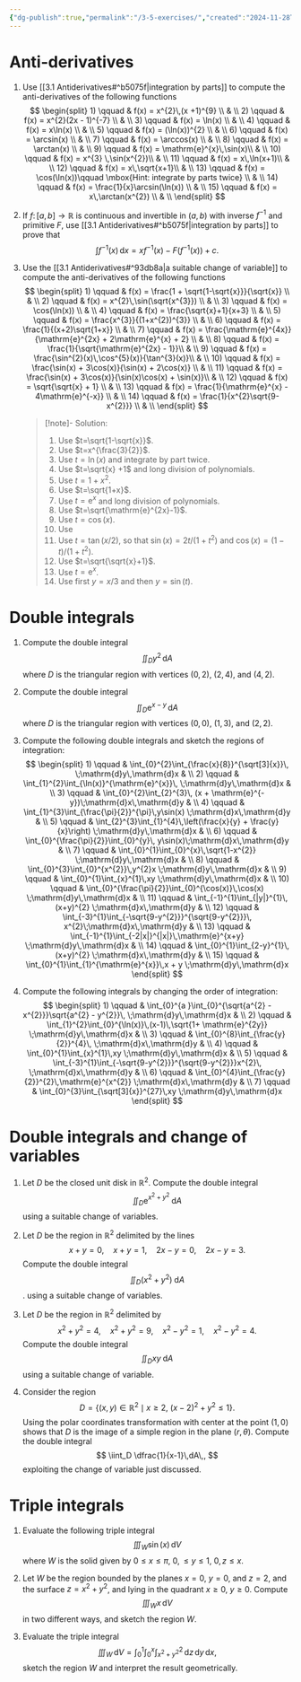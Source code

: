 ```yaml
---
{"dg-publish":true,"permalink":"/3-5-exercises/","created":"2024-11-28T12:35:13.947+01:00","updated":"2024-12-02T12:27:24.639+01:00"}
---
```


# Anti-derivatives

1) Use [[3.1 Antiderivatives#^b5075f\|integration by parts]] to compute the anti-derivatives of the following functions
	$$ \begin{split} 1) \qquad & f(x) = x^{2}\,(x +1)^{9} \\ & \\ 2) \qquad & f(x) = x^{2}(2x - 1)^{-7} \\ & \\ 3) \qquad & f(x) = \ln(x) \\ & \\ 4)  \qquad & f(x) = x\ln(x) \\ & \\ 5)  \qquad & f(x) = (\ln(x))^{2} \\ & \\ 6)  \qquad & f(x) = \arcsin(x) \\ & \\ 7)  \qquad & f(x) = \arccos(x) \\ & \\ 8)  \qquad & f(x) = \arctan(x) \\ & \\ 9)  \qquad & f(x) = \mathrm{e}^{x}\,\sin(x)\\ & \\ 10)  \qquad & f(x) = x^{3} \,\sin(x^{2})\\ & \\ 11)  \qquad & f(x) = x\,\ln(x+1)\\ & \\ 12)  \qquad & f(x) = x\,\sqrt{x+1}\\ & \\ 13) \qquad & f(x) = \cos(\ln(x))\qquad \mbox{Hint: integrate by parts twice} \\ & \\ 14) \qquad & f(x) = \frac{1}{x}\arcsin(\ln(x)) \\ & \\ 15) \qquad & f(x) = x\,\arctan(x^{2}) \\ & \\ \end{split} $$

2) If $f\colon[a,b]\rightarrow \mathbb{R}$ is continuous and invertible in $(a,b)$ with inverse $f^{-1}$ and primitive $F$, use [[3.1 Antiderivatives#^b5075f\|integration by parts]] to prove that 
	$$ \int f^{-1}(x)\,\mathrm{d}x =x f^{-1}(x) - F(f^{-1}(x)) + c .$$

3) Use the [[3.1 Antiderivatives#^93db8a\|a suitable change of variable]] to compute the anti-derivatives of the following functions
	$$ \begin{split} 1) \qquad & f(x) = \frac{1 + \sqrt{1-\sqrt{x}}}{\sqrt{x}}  \\ & \\ 2) \qquad & f(x) =  x^{2}\,\sin(\sqrt{x^{3}}) \\ & \\ 3) \qquad & f(x) =   \cos(\ln(x)) \\ & \\ 4) \qquad & f(x) =   \frac{\sqrt{x}+1}{x+3} \\ & \\ 5) \qquad & f(x) =  \frac{x^{3}}{(1+x^{2})^{3}} \\ & \\ 6) \qquad & f(x) =   \frac{1}{(x+2)\sqrt{1+x}} \\ & \\ 7) \qquad & f(x) =   \frac{\mathrm{e}^{4x}}{\mathrm{e}^{2x} + 2\mathrm{e}^{x} + 2} \\ & \\ 8) \qquad & f(x) =   \frac{1}{\sqrt{\mathrm{e}^{2x} - 1}}\\ & \\ 9) \qquad & f(x) =   \frac{\sin^{2}(x)\,\cos^{5}(x)}{\tan^{3}(x)}\\ & \\ 10) \qquad & f(x) =  \frac{\sin(x) + 3\cos(x)}{\sin(x) + 2\cos(x)} \\ & \\ 11) \qquad & f(x) =   \frac{\sin(x) + 3\cos(x)}{\sin(x)\cos(x) + \sin(x)}\\ & \\ 12) \qquad & f(x) = \sqrt{\sqrt{x} + 1}  \\ & \\ 13) \qquad & f(x) = \frac{1}{\mathrm{e}^{x} - 4\mathrm{e}^{-x}} \\ & \\ 14) \qquad & f(x) = \frac{1}{x^{2}\sqrt{9-x^{2}}}  \\ & \\ \end{split} $$
	>[!note]- Solution:
	>1) Use $t=\sqrt{1-\sqrt{x}}$.
	>2) Use $t=x^{\frac{3}{2}}$.
	>3) Use $t=\ln(x)$ and integrate by part twice.
	>4) Use $t=\sqrt{x} +1$ and long division of polynomials.
	>5) Use $t=1+x^2$.
	>6) Use $t=\sqrt{1+x}$.
	>7) Use $t=\mathrm{e}^x$ and long division of polynomials.
	>8) Use $t=\sqrt{\mathrm{e}^{2x}-1}$.
	>9) Use $t=\cos(x)$. 
	>10) Use
	>11) Use $t=\tan(x/2)$, so that $\sin(x)=2t/(1+t^2)$ and $\cos(x)=(1-t)/(1+t^2)$. 
	>12) Use $t=\sqrt{\sqrt{x}+1}$.
	>13) Use $t=\mathrm{e}^x$.
	>14) Use first $y=x/3$ and then $y=\sin(t)$. 

# Double integrals 

1) Compute the double integral
	$$ \iint_{D}y^{2}\,\mathrm{d}A$$
	where $D$ is the triangular region with vertices $(0,2)$, $(2,4)$, and $(4,2)$.

2) Compute the double integral
	$$ \iint_{D}\mathrm{e}^{x-y}\,\mathrm{d}A $$
	where $D$ is the triangular region with vertices $(0,0)$, $(1,3)$, and $(2,2)$.

3) Compute the following double integrals and sketch the regions of integration:
	$$ \begin{split} 1) \qquad & \int_{0}^{2}\int_{\frac{x}{8}}^{\sqrt[3]{x}}\, \;\mathrm{d}y\,\mathrm{d}x & \\ 2) \qquad & \int_{1}^{2}\int_{\ln(x)}^{\mathrm{e}^{x}}\, \;\mathrm{d}y\,\mathrm{d}x & \\ 3) \qquad & \int_{0}^{2}\int_{2}^{3}\, (x + \mathrm{e}^{-y})\;\mathrm{d}x\,\mathrm{d}y & \\ 4)  \qquad & \int_{1}^{3}\int_{\frac{\pi}{2}}^{\pi}\,y\sin(x) \;\mathrm{d}x\,\mathrm{d}y & \\ 5)  \qquad & \int_{2}^{3}\int_{1}^{4}\,\left(\frac{x}{y} + \frac{y}{x}\right) \;\mathrm{d}y\,\mathrm{d}x & \\ 6)  \qquad & \int_{0}^{\frac{\pi}{2}}\int_{0}^{y}\, y\sin(x)\;\mathrm{d}x\,\mathrm{d}y & \\ 7)  \qquad & \int_{0}^{1}\int_{0}^{x}\,\sqrt{1-x^{2}} \;\mathrm{d}y\,\mathrm{d}x & \\ 8)  \qquad & \int_{0}^{3}\int_{0}^{x^{2}}\,y^{2}x \;\mathrm{d}y\,\mathrm{d}x & \\ 9)  \qquad & \int_{0}^{1}\int_{x}^{1}\,xy \;\mathrm{d}y\,\mathrm{d}x & \\ 10)  \qquad & \int_{0}^{\frac{\pi}{2}}\int_{0}^{\cos(x)}\,\cos(x) \;\mathrm{d}y\,\mathrm{d}x & \\ 11)  \qquad & \int_{-1}^{1}\int_{|y|}^{1}\,(x+y)^{2} \;\mathrm{d}x\,\mathrm{d}y & \\ 12)  \qquad & \int_{-3}^{1}\int_{-\sqrt{9-y^{2}}}^{\sqrt{9-y^{2}}}\, x^{2}\;\mathrm{d}x\,\mathrm{d}y & \\ 13) \qquad & \int_{-1}^{1}\int_{-2|x|}^{|x|}\,\mathrm{e}^{x+y} \;\mathrm{d}y\,\mathrm{d}x & \\ 14) \qquad & \int_{0}^{1}\int_{2-y}^{1}\,(x+y)^{2} \;\mathrm{d}x\,\mathrm{d}y & \\ 15) \qquad & \int_{0}^{1}\int_{1}^{\mathrm{e}^{x}}\,x + y \;\mathrm{d}y\,\mathrm{d}x \end{split} $$

4) Compute the following integrals by changing the order of integration:
	$$ \begin{split} 1) \qquad & \int_{0}^{a }\int_{0}^{\sqrt{a^{2} - x^{2}}}\sqrt{a^{2} - y^{2}}\, \;\mathrm{d}y\,\mathrm{d}x & \\ 2)  \qquad & \int_{1}^{2}\int_{0}^{\ln(x)}\,(x-1)\,\sqrt{1+ \mathrm{e}^{2y}} \;\mathrm{d}y\,\mathrm{d}x & \\ 3)  \qquad & \int_{0}^{8}\int_{\frac{y}{2}}^{4}\, \;\mathrm{d}x\,\mathrm{d}y & \\ 4)  \qquad & \int_{0}^{1}\int_{x}^{1}\,xy \;\mathrm{d}y\,\mathrm{d}x & \\ 5)  \qquad & \int_{-3}^{1}\int_{-\sqrt{9-y^{2}}}^{\sqrt{9-y^{2}}}x^{2}\, \;\mathrm{d}x\,\mathrm{d}y & \\ 6)  \qquad & \int_{0}^{4}\int_{\frac{y}{2}}^{2}\,\mathrm{e}^{x^{2}} \;\mathrm{d}x\,\mathrm{d}y & \\ 7)  \qquad & \int_{0}^{3}\int_{\sqrt[3]{x}}^{27}\,xy \;\mathrm{d}y\,\mathrm{d}x \end{split} $$
# Double integrals and change of variables

1) Let $D$ be the closed unit disk in $\mathbb{R}^{2}$. Compute the double integral
	$$ \iint_{D}\mathrm{e}^{x^2 + y^{2}}\;\mathrm{d}A$$
	using a suitable change of variables.

2) Let $D$ be the region in $\mathbb{R}^{2}$ delimited by the lines
	$$ x+y=0,\quad x+y=1,\quad 2x-y=0,\quad 2x-y=3 . $$
	Compute the double integral
	$$ \iint_{D}(x^{2} + y^{2})\;\mathrm{d}A $$.
	using a suitable change of variables.

3) Let $D$ be the region in $\mathbb{R}^2$ delimited by
	$$ x^2 + y^2 = 4,\quad  x^2 + y^2 = 9, \quad x^2 - y^2 = 1, \quad x^{2 }- y^{2} = 4.$$
	Compute the double integral 
	$$ \iint_{D}xy\;\mathrm{d}A $$
	using a suitable change of variable.

4) Consider the region
	$$ D=\left\lbrace (x,y)\in \mathbb{R}^2 \mid x\geq 2,\: (x-2)^2+y^{2}\leq 1 \right\rbrace . $$
	Using the polar coordinates transformation with center at the point $(1,0)$ shows that $D$ is the image of a simple region in the plane $(r,\theta)$. Compute the double integral 
	$$ \iint_D \dfrac{1}{x-1}\,dA\,, $$
	exploiting the change of variable just discussed.


# Triple integrals

1)  Evaluate the following triple integral
	$$ \iiint_{W} \sin(x)\,\mathrm{d}V $$
	where $W$ is the solid given by $0\leq x\leq \pi$, $0,\leq y\leq 1$, $0, z\leq x$.

2) Let $W$ be the region bounded by the planes $x=0$, $y = 0$, and $z=2$, and the surface $z = x^{2} + y^{2}$, and lying in the quadrant $x \geq 0$, $y\geq  0$. Compute 
	$$ \iiint_{W}x\,\mathrm{d}V $$
	in two different ways, and sketch the region $W$.

3) Evaluate the triple integral
	$$ \iiint_{W}\,\mathrm{d}V=\int_{0}^{1}\int_{0}^{x}\int_{x^{2} + y^{2}}^{2}\,\mathrm{d}z\,\mathrm{d}y \,\mathrm{d}x, $$
	sketch the region $W$ and interpret the result geometrically.
